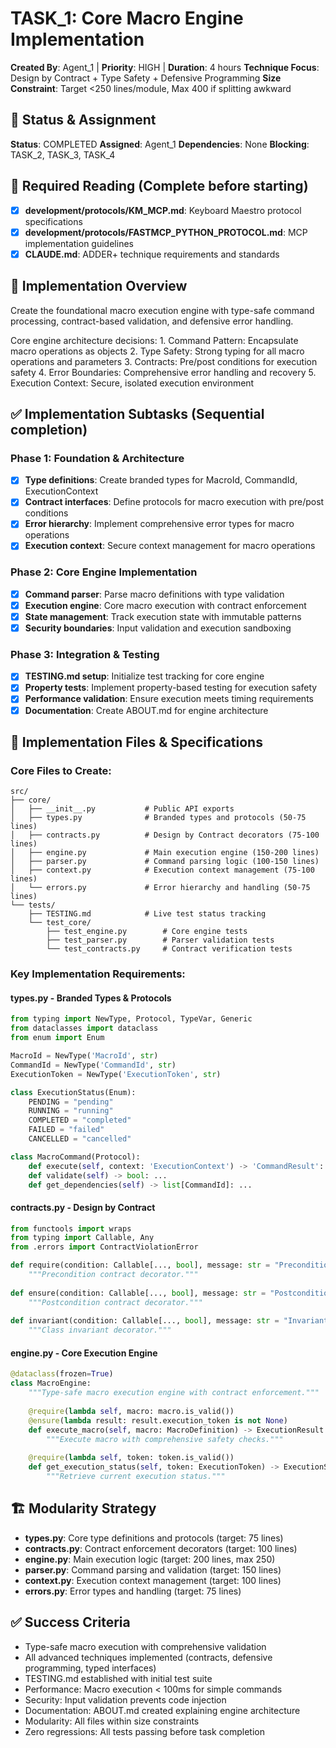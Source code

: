 # TASK_1: Core Macro Engine Implementation

**Created By**: Agent_1 | **Priority**: HIGH | **Duration**: 4 hours
**Technique Focus**: Design by Contract + Type Safety + Defensive Programming
**Size Constraint**: Target <250 lines/module, Max 400 if splitting awkward

## 🚦 Status & Assignment
**Status**: COMPLETED
**Assigned**: Agent_1
**Dependencies**: None
**Blocking**: TASK_2, TASK_3, TASK_4

## 📖 Required Reading (Complete before starting)
- [x] **development/protocols/KM_MCP.md**: Keyboard Maestro protocol specifications
- [x] **development/protocols/FASTMCP_PYTHON_PROTOCOL.md**: MCP implementation guidelines
- [x] **CLAUDE.md**: ADDER+ technique requirements and standards

## 🎯 Implementation Overview
Create the foundational macro execution engine with type-safe command processing, contract-based validation, and defensive error handling.

<thinking>
Core engine architecture decisions:
1. Command Pattern: Encapsulate macro operations as objects
2. Type Safety: Strong typing for all macro operations and parameters
3. Contracts: Pre/post conditions for execution safety
4. Error Boundaries: Comprehensive error handling and recovery
5. Execution Context: Secure, isolated execution environment
</thinking>

## ✅ Implementation Subtasks (Sequential completion)

### Phase 1: Foundation & Architecture
- [x] **Type definitions**: Create branded types for MacroId, CommandId, ExecutionContext
- [x] **Contract interfaces**: Define protocols for macro execution with pre/post conditions
- [x] **Error hierarchy**: Implement comprehensive error types for macro operations
- [x] **Execution context**: Secure context management for macro operations

### Phase 2: Core Engine Implementation  
- [x] **Command parser**: Parse macro definitions with type validation
- [x] **Execution engine**: Core macro execution with contract enforcement
- [x] **State management**: Track execution state with immutable patterns
- [x] **Security boundaries**: Input validation and execution sandboxing

### Phase 3: Integration & Testing
- [x] **TESTING.md setup**: Initialize test tracking for core engine
- [x] **Property tests**: Implement property-based testing for execution safety
- [x] **Performance validation**: Ensure execution meets timing requirements
- [x] **Documentation**: Create ABOUT.md for engine architecture

## 🔧 Implementation Files & Specifications

### Core Files to Create:
```
src/
├── core/
│   ├── __init__.py           # Public API exports
│   ├── types.py              # Branded types and protocols (50-75 lines)
│   ├── contracts.py          # Design by Contract decorators (75-100 lines)
│   ├── engine.py             # Main execution engine (150-200 lines)
│   ├── parser.py             # Command parsing logic (100-150 lines)
│   ├── context.py            # Execution context management (75-100 lines)
│   └── errors.py             # Error hierarchy and handling (50-75 lines)
└── tests/
    ├── TESTING.md            # Live test status tracking
    └── test_core/
        ├── test_engine.py        # Core engine tests
        ├── test_parser.py        # Parser validation tests  
        └── test_contracts.py     # Contract verification tests
```

### Key Implementation Requirements:

#### types.py - Branded Types & Protocols
```python
from typing import NewType, Protocol, TypeVar, Generic
from dataclasses import dataclass
from enum import Enum

MacroId = NewType('MacroId', str)
CommandId = NewType('CommandId', str)
ExecutionToken = NewType('ExecutionToken', str)

class ExecutionStatus(Enum):
    PENDING = "pending"
    RUNNING = "running" 
    COMPLETED = "completed"
    FAILED = "failed"
    CANCELLED = "cancelled"

class MacroCommand(Protocol):
    def execute(self, context: 'ExecutionContext') -> 'CommandResult': ...
    def validate(self) -> bool: ...
    def get_dependencies(self) -> list[CommandId]: ...
```

#### contracts.py - Design by Contract
```python
from functools import wraps
from typing import Callable, Any
from .errors import ContractViolationError

def require(condition: Callable[..., bool], message: str = "Precondition failed"):
    """Precondition contract decorator."""
    
def ensure(condition: Callable[..., bool], message: str = "Postcondition failed"):
    """Postcondition contract decorator."""
    
def invariant(condition: Callable[..., bool], message: str = "Invariant violated"):
    """Class invariant decorator."""
```

#### engine.py - Core Execution Engine
```python
@dataclass(frozen=True)
class MacroEngine:
    """Type-safe macro execution engine with contract enforcement."""
    
    @require(lambda self, macro: macro.is_valid())
    @ensure(lambda result: result.execution_token is not None)
    def execute_macro(self, macro: MacroDefinition) -> ExecutionResult:
        """Execute macro with comprehensive safety checks."""
    
    @require(lambda self, token: token.is_valid())
    def get_execution_status(self, token: ExecutionToken) -> ExecutionStatus:
        """Retrieve current execution status."""
```

## 🏗️ Modularity Strategy
- **types.py**: Core type definitions and protocols (target: 75 lines)
- **contracts.py**: Contract enforcement decorators (target: 100 lines) 
- **engine.py**: Main execution logic (target: 200 lines, max 250)
- **parser.py**: Command parsing and validation (target: 150 lines)
- **context.py**: Execution context management (target: 100 lines)
- **errors.py**: Error types and handling (target: 75 lines)

## ✅ Success Criteria
- Type-safe macro execution with comprehensive validation
- All advanced techniques implemented (contracts, defensive programming, typed interfaces)
- TESTING.md established with initial test suite
- Performance: Macro execution < 100ms for simple commands
- Security: Input validation prevents code injection
- Documentation: ABOUT.md created explaining engine architecture
- Modularity: All files within size constraints
- Zero regressions: All tests passing before task completion